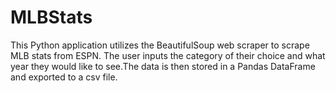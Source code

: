 # MLBStats
This Python application utilizes the BeautifulSoup web scraper to scrape MLB stats from ESPN. The user inputs the category of their choice and what year they would like to see.The data is then stored in a Pandas DataFrame and exported to a csv file.
